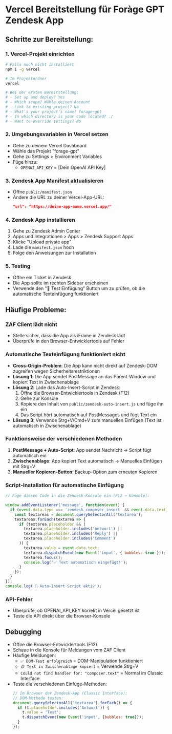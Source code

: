 # Vercel Bereitstellung für Foràge GPT Zendesk App

## Schritte zur Bereitstellung:

### 1. Vercel-Projekt einrichten
```bash
# Falls noch nicht installiert
npm i -g vercel

# Im Projektordner
vercel

# Bei der ersten Bereitstellung:
# - Set up and deploy? Yes
# - Which scope? Wähle deinen Account
# - Link to existing project? No  
# - What's your project's name? forage-gpt
# - In which directory is your code located? ./
# - Want to override settings? No
```

### 2. Umgebungsvariablen in Vercel setzen
- Gehe zu deinem Vercel Dashboard
- Wähle das Projekt "forage-gpt"
- Gehe zu Settings > Environment Variables
- Füge hinzu:
  - `OPENAI_API_KEY` = [Dein OpenAI API Key]

### 3. Zendesk App Manifest aktualisieren
- Öffne `public/manifest.json`
- Ändere die URL zu deiner Vercel-App-URL:
  ```json
  "url": "https://deine-app-name.vercel.app/"
  ```

### 4. Zendesk App installieren
1. Gehe zu Zendesk Admin Center
2. Apps und Integrationen > Apps > Zendesk Support Apps
3. Klicke "Upload private app"
4. Lade die `manifest.json` hoch
5. Folge den Anweisungen zur Installation

### 5. Testing
- Öffne ein Ticket in Zendesk
- Die App sollte im rechten Sidebar erscheinen
- Verwende den "🧪 Test Einfügung" Button um zu prüfen, ob die automatische Texteinfügung funktioniert

## Häufige Probleme:

### ZAF Client lädt nicht
- Stelle sicher, dass die App als iFrame in Zendesk lädt
- Überprüfe in den Browser-Entwicklertools auf Fehler

### Automatische Texteinfügung funktioniert nicht
- **Cross-Origin-Problem**: Die App kann nicht direkt auf Zendesk-DOM zugreifen wegen Sicherheitsrestriktionen
- **Lösung 1**: Die App sendet PostMessage an das Parent-Window und kopiert Text in Zwischenablage
- **Lösung 2**: Lade das Auto-Insert-Script in Zendesk:
  1. Öffne die Browser-Entwicklertools in Zendesk (F12)
  2. Gehe zur Konsole
  3. Kopiere den Inhalt von `public/zendesk-auto-insert.js` und füge ihn ein
  4. Das Script hört automatisch auf PostMessages und fügt Text ein
- **Lösung 3**: Verwende Strg+V/Cmd+V zum manuellen Einfügen (Text ist automatisch in Zwischenablage)

### Funktionsweise der verschiedenen Methoden
1. **PostMessage + Auto-Script**: App sendet Nachricht → Script fügt automatisch ein
2. **Zwischenablage**: App kopiert Text automatisch → Manuelles Einfügen mit Strg+V
3. **Manueller Kopieren-Button**: Backup-Option zum erneuten Kopieren

### Script-Installation für automatische Einfügung
```javascript
// Füge diesen Code in die Zendesk-Konsole ein (F12 → Konsole):

window.addEventListener('message', function(event) {
  if (event.data.type === 'zendesk_composer_insert' && event.data.text) {
    const textareas = document.querySelectorAll('textarea');
    textareas.forEach(textarea => {
      if (textarea.placeholder && (
        textarea.placeholder.includes('Antwort') ||
        textarea.placeholder.includes('Reply') ||
        textarea.placeholder.includes('Comment')
      )) {
        textarea.value = event.data.text;
        textarea.dispatchEvent(new Event('input', { bubbles: true }));
        textarea.focus();
        console.log('✅ Text automatisch eingefügt!');
      }
    });
  }
});
console.log('🎯 Auto-Insert Script aktiv');
```

### API-Fehler
- Überprüfe, ob OPENAI_API_KEY korrekt in Vercel gesetzt ist
- Teste die API direkt über die Browser-Konsole

## Debugging
- Öffne die Browser-Entwicklertools (F12)
- Schaue in die Konsole für Meldungen vom ZAF Client
- Häufige Meldungen:
  - `✅ DOM-Test erfolgreich` = DOM-Manipulation funktioniert
  - `📋 Text in Zwischenablage kopiert` = Verwende Strg+V
  - `Could not find handler for: "composer.text"` = Normal im Classic Interface
- Teste die verschiedenen Einfüge-Methoden:
  ```javascript
  // Im Browser der Zendesk-App (Classic Interface):
  // DOM-Methode testen:
  document.querySelectorAll('textarea').forEach(t => {
    if (t.placeholder.includes('Antwort')) {
      t.value = 'Test';
      t.dispatchEvent(new Event('input', {bubbles: true}));
    }
  });
  ```
